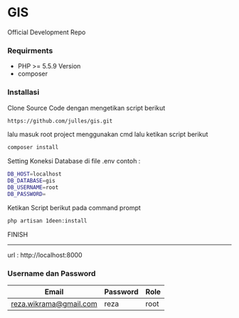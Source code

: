 # GIS
Official Development Repo

### Requirments

- PHP >= 5.5.9 Version
- composer

### Installasi

Clone Source Code dengan mengetikan script berikut

```sh
https://github.com/julles/gis.git
```

lalu masuk root project menggunakan cmd lalu ketikan script berikut

```sh
composer install
```

Setting Koneksi Database di file .env 
contoh :

```sh
DB_HOST=localhost
DB_DATABASE=gis
DB_USERNAME=root
DB_PASSWORD=
```

Ketikan Script berikut pada command prompt

```sh
php artisan 1deen:install
```
FINISH
- - - -

url : http://localhost:8000


### Username dan Password

Email  | Password | Role
------------- | ------------- | -------------
reza.wikrama@gmail.com  | reza | root 




